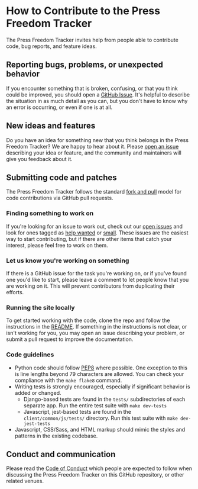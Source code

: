 # How to Contribute to the Press Freedom Tracker

The Press Freedom Tracker invites help from people able to contribute code, bug reports, and feature ideas.

## Reporting bugs, problems, or unexpected behavior

If you encounter something that is broken, confusing, or that you think could be improved, you should open a [GitHub Issue](https://github.com/freedomofpress/pressfreedomtracker.us/issues/new).  It's helpful to describe the situation in as much detail as you can, but you don't have to know why an error is occurring, or even if one is at all.

## New ideas and features

Do you have an idea for something new that you think belongs in the Press Freedom Tracker?  We are happy to hear about it.  Please [open an issue](https://github.com/freedomofpress/pressfreedomtracker.us/issues/new) describing your idea or feature, and the community and maintainers will give you feedback about it.

## Submitting code and patches

The Press Freedom Tracker follows the standard
[fork and pull](https://help.github.com/articles/using-pull-requests/)
model for code contributions via GitHub pull requests.

### Finding something to work on

If you're looking for an issue to work out, check out our [open issues](https://github.com/freedomofpress/pressfreedomtracker.us/issues) and look for ones tagged as [help wanted](https://github.com/freedomofpress/pressfreedomtracker.us/issues?q=is%3Aopen+is%3Aissue+label%3A%22help+wanted%22) or [small](https://github.com/freedomofpress/pressfreedomtracker.us/issues?q=is%3Aopen+is%3Aissue+label%3ASmall). These issues are the easiest way to start contributing, but if there are other items that catch your interest, please feel free to work on them.

### Let us know you're working on something

If there is a GitHub issue for the task you're working on, or if you've found one you'd like to start, please leave a comment to let people know that you are working on it.  This will prevent contributors from duplicating their efforts.

### Running the site locally

To get started working with the code, clone the repo and follow the instructions in the [README](README.rst).  If something in the instructions is not clear, or isn't working for you, you may open an issue describing your problem, or submit a pull request to improve the documentation.

### Code guidelines

* Python code should follow [PEP8](https://www.python.org/dev/peps/pep-0008) where possible.  One exception to this is line lengths beyond 79 characters are allowed.  You can check your compliance with the `make flake8` command.
* Writing tests is strongly encouraged, especially if significant behavior is added or changed.
  - Django-based tests are found in the `tests/` subdirectories of each separate app.  Run the entire test suite with `make dev-tests`
  - Javascript, jest-based tests are found in the `client/common/js/tests/` directory.  Run this test suite with `make dev-jest-tests`
* Javascript, CSS/Sass, and HTML markup should mimic the styles and patterns in the existing codebase.

## Conduct and communication

Please read the [Code of Conduct](CODE_OF_CONDUCT.md) which people are expected to follow when discussing the Press Freedom Tracker on this GitHub repository, or other related venues.
